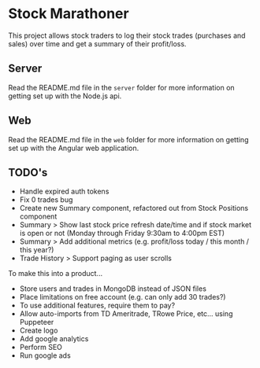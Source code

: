 # Stock Marathoner

This project allows stock traders to log their stock trades (purchases and sales) over time and get a summary of their profit/loss.

## Server

Read the README.md file in the `server` folder for more information on getting set up with the Node.js api.

## Web

Read the README.md file in the `web` folder for more information on getting set up with the Angular web application.

## TODO's

- Handle expired auth tokens
- Fix 0 trades bug
- Create new Summary component, refactored out from Stock Positions component
- Summary > Show last stock price refresh date/time and if stock market is open or not (Monday through Friday 9:30am to 4:00pm EST)
- Summary > Add additional metrics (e.g. profit/loss today / this month / this year?)
- Trade History > Support paging as user scrolls

To make this into a product...
- Store users and trades in MongoDB instead of JSON files
- Place limitations on free account (e.g. can only add 30 trades?)
- To use additional features, require them to pay?
- Allow auto-imports from TD Ameritrade, TRowe Price, etc... using Puppeteer
- Create logo
- Add google analytics
- Perform SEO
- Run google ads